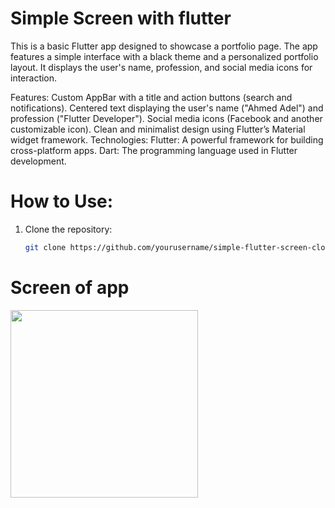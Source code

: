 # Simple Screen with flutter
This is a basic Flutter app designed to showcase a portfolio page. The app features a simple interface with a black theme and a personalized portfolio layout. It displays the user's name, profession, and social media icons for interaction.

Features:
Custom AppBar with a title and action buttons (search and notifications).
Centered text displaying the user's name ("Ahmed Adel") and profession ("Flutter Developer").
Social media icons (Facebook and another customizable icon).
Clean and minimalist design using Flutter’s Material widget framework.
Technologies:
Flutter: A powerful framework for building cross-platform apps.
Dart: The programming language used in Flutter development.

# How to Use:
1. Clone the repository:
   ```bash
   git clone https://github.com/yourusername/simple-flutter-screen-clone.git


# Screen of app
<img src="https://github.com/user-attachments/assets/4c49a14d-7b92-403b-8dcf-844f6ed99b29" width =300>
